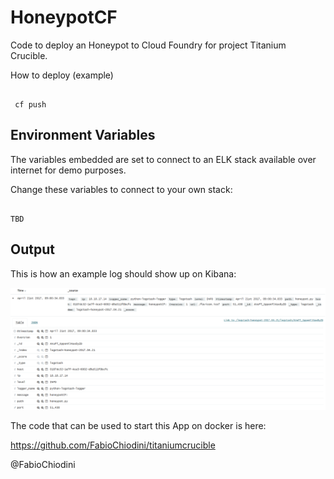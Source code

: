 # HoneypotCF
Code to deploy an Honeypot to Cloud Foundry for project Titanium Crucible.

How to deploy (example)

```

 cf push

 ```

## Environment Variables

The variables embedded are set to connect to an ELK stack available over internet for demo purposes.

Change these variables to connect to your own stack:

```

TBD

 ```
 
 ## Output
 This is how an example log should show up on Kibana:
 
 ![Alt text](/images/HoneypotCFLogELK.png "HoneypotCFLogELK")

The code that can be used to start this App on docker is here:

https://github.com/FabioChiodini/titaniumcrucible


@FabioChiodini
